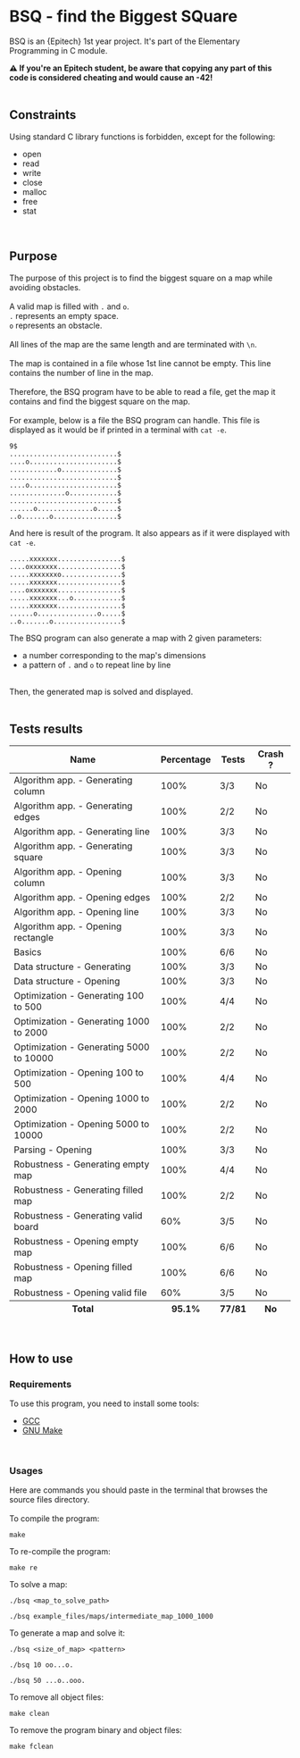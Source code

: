 # BSQ - find the Biggest SQuare

BSQ is an {Epitech} 1st year project. It's part of the Elementary Programming in C module.

**⚠️ If you're an Epitech student, be aware that copying any part of this code is considered cheating and would cause an -42!**
<br>
<br>

## Constraints

Using standard C library functions is forbidden, except for the following:
- open
- read
- write
- close
- malloc
- free
- stat

<br>

## Purpose

The purpose of this project is to find the biggest square on a map while avoiding obstacles.
<br>
<br>
A valid map is filled with `.` and `o`.\
`.` represents an empty space.\
`o` represents an obstacle.\
<br>
All lines of the map are the same length and are terminated with `\n`.\
<br>
The map is contained in a file whose 1st line cannot be empty. This line contains the number of line in the map.\
<br>
Therefore, the BSQ program have to be able to read a file, get the map it contains and find the biggest square on the map.\
<br>
For example, below is a file the BSQ program can handle. This file is displayed as it would be if printed in a terminal with `cat -e`.
```
9$
...........................$
....o......................$
............o..............$
...........................$
....o......................$
..............o............$
...........................$
......o..............o.....$
..o.......o................$
```
And here is result of the program. It also appears as if it were displayed with `cat -e`.
```
.....xxxxxxx................$
....oxxxxxxx................$
.....xxxxxxxo...............$
.....xxxxxxx................$
....oxxxxxxx................$
.....xxxxxxx...o............$
.....xxxxxxx................$
......o...............o.....$
..o.......o.................$
```
The BSQ program can also generate a map with 2 given parameters:
- a number corresponding to the map's dimensions
- a pattern of `.` and `o` to repeat line by line
<br>
Then, the generated map is solved and displayed.
<br>
<br>

## Tests results

<table>
  <thead>
    <tr>
      <th>Name</th>
      <th>Percentage</th>
      <th>Tests</th>
      <th>Crash ?</th>
    </tr>
  </thead>
  <tbody>
    <tr>
      <td>Algorithm app. - Generating column</td>
      <td>100%</td>
      <td>3/3</td>
      <td>No</td>
    </tr>
    <tr>
      <td>Algorithm app. - Generating edges</td>
      <td>100%</td>
      <td>2/2</td>
      <td>No</td>
    </tr>
    <tr>
      <td>Algorithm app. - Generating line</td>
      <td>100%</td>
      <td>3/3</td>
      <td>No</td>
    </tr>
    <tr>
      <td>Algorithm app. - Generating square</td>
      <td>100%</td>
      <td>3/3</td>
      <td>No</td>
    </tr>
    <tr>
      <td>Algorithm app. - Opening column</td>
      <td>100%</td>
      <td>3/3</td>
      <td>No</td>
    </tr>
    <tr>
      <td>Algorithm app. - Opening edges</td>
      <td>100%</td>
      <td>2/2</td>
      <td>No</td>
    </tr>
    <tr>
      <td>Algorithm app. - Opening line</td>
      <td>100%</td>
      <td>3/3</td>
      <td>No</td>
    </tr>
    <tr>
      <td>Algorithm app. - Opening rectangle</td>
      <td>100%</td>
      <td>3/3</td>
      <td>No</td>
    </tr>
    <tr>
      <td>Basics</td>
      <td>100%</td>
      <td>6/6</td>
      <td>No</td>
    </tr>
    <tr>
      <td>Data structure - Generating</td>
      <td>100%</td>
      <td>3/3</td>
      <td>No</td>
    </tr>
    <tr>
      <td>Data structure - Opening</td>
      <td>100%</td>
      <td>3/3</td>
      <td>No</td>
    </tr>
    <tr>
      <td>Optimization - Generating 100 to 500</td>
      <td>100%</td>
      <td>4/4</td>
      <td>No</td>
    </tr>
    <tr>
      <td>Optimization - Generating 1000 to 2000</td>
      <td>100%</td>
      <td>2/2</td>
      <td>No</td>
    </tr>
    <tr>
      <td>Optimization - Generating 5000 to 10000</td>
      <td>100%</td>
      <td>2/2</td>
      <td>No</td>
    </tr>
    <tr>
      <td>Optimization - Opening 100 to 500</td>
      <td>100%</td>
      <td>4/4</td>
      <td>No</td>
    </tr>
    <tr>
      <td>Optimization - Opening 1000 to 2000</td>
      <td>100%</td>
      <td>2/2</td>
      <td>No</td>
    </tr>
    <tr>
      <td>Optimization - Opening 5000 to 10000</td>
      <td>100%</td>
      <td>2/2</td>
      <td>No</td>
    </tr>
    <tr>
      <td>Parsing - Opening</td>
      <td>100%</td>
      <td>3/3</td>
      <td>No</td>
    </tr>
    <tr>
      <td>Robustness - Generating empty map</td>
      <td>100%</td>
      <td>4/4</td>
      <td>No</td>
    </tr>
    <tr>
      <td>Robustness - Generating filled map</td>
      <td>100%</td>
      <td>2/2</td>
      <td>No</td>
    </tr>
    <tr>
      <td>Robustness - Generating valid board</td>
      <td>60%</td>
      <td>3/5</td>
      <td>No</td>
    </tr>
    <tr>
      <td>Robustness - Opening empty map</td>
      <td>100%</td>
      <td>6/6</td>
      <td>No</td>
    </tr>
    <tr>
      <td>Robustness - Opening filled map</td>
      <td>100%</td>
      <td>6/6</td>
      <td>No</td>
    </tr>
    <tr>
      <td>Robustness - Opening valid file</td>
      <td>60%</td>
      <td>3/5</td>
      <td>No</td>
    </tr>
  </tbody>
  <tfoot>
    <tr>
      <th>Total</th>
      <th>95.1%</th>
      <th>77/81</th>
      <th>No</th>
    </tr>
  </tfoot>
</table>

<br>

## How to use

### Requirements

To use this program, you need to install some tools:
- [GCC](https://gcc.gnu.org/)
- [GNU Make](https://www.gnu.org/software/make/)

<br>

### Usages

Here are commands you should paste in the terminal that browses the source files directory.\
<br>
To compile the program:
```
make
```
To re-compile the program:
```
make re
```
To solve a map:
```
./bsq <map_to_solve_path>
```
```
./bsq example_files/maps/intermediate_map_1000_1000
```
To generate a map and solve it:
```
./bsq <size_of_map> <pattern>
```
```
./bsq 10 oo...o.
```
```
./bsq 50 ...o..ooo.
```
To remove all object files:
```
make clean
```
To remove the program binary and object files:
```
make fclean
```
